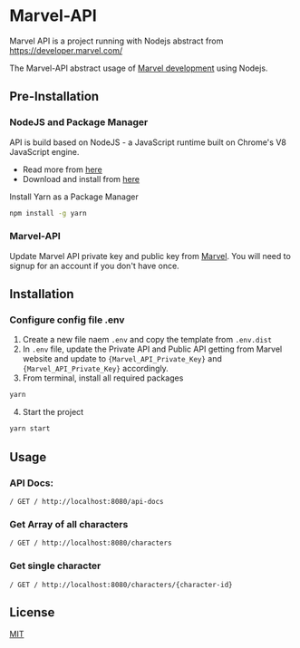 # Marvel-API

Marvel API is a project running with Nodejs abstract from https://developer.marvel.com/

The Marvel-API abstract usage of [Marvel development](https://developer.marvel.com/) using Nodejs.

## Pre-Installation

### NodeJS and Package Manager

API is build based on NodeJS - a JavaScript runtime built on Chrome's V8 JavaScript engine.
- Read more from [here](https://nodejs.org/en/about/)
- Download and install from [here](https://docs.npmjs.com/downloading-and-installing-node-js-and-npm)

Install Yarn as a Package Manager
```bash
npm install -g yarn
```

### Marvel-API

Update Marvel API private key and public key from [Marvel](https://developer.marvel.com/). You will need to signup for an account if you don't have once.

## Installation

### Configure config file .env

1. Create a new file naem `.env` and copy the template from `.env.dist`
2. In `.env` file, update the Private API and Public API getting from Marvel website and update to
`{Marvel_API_Private_Key}` and `{Marvel_API_Private_Key}` accordingly.
3. From terminal, install all required packages

```bash
yarn
```

4. Start the project
```bash
yarn start
```

## Usage

### API Docs:
```http
/ GET / http://localhost:8080/api-docs
```

### Get Array of all characters

```http
/ GET / http://localhost:8080/characters
```

### Get single character

```http
/ GET / http://localhost:8080/characters/{character-id}
```

## License
[MIT](https://choosealicense.com/licenses/mit/)
